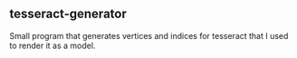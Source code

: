 ## tesseract-generator

Small program that generates vertices and indices for tesseract that I used to render it as a model.
